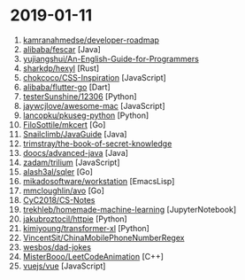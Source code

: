 # 2019-01-11

1. [kamranahmedse/developer-roadmap](https://github.com/kamranahmedse/developer-roadmap "Roadmap to becoming a web developer in 2019") 
2. [alibaba/fescar](https://github.com/alibaba/fescar "Fescar is an easy-to-use, high-performance, java based, open source distributed transaction solution.") [Java]
3. [yujiangshui/An-English-Guide-for-Programmers](https://github.com/yujiangshui/An-English-Guide-for-Programmers "专为程序员编写的英语学习指南。v1.0") 
4. [sharkdp/hexyl](https://github.com/sharkdp/hexyl "A command-line hex viewer") [Rust]
5. [chokcoco/CSS-Inspiration](https://github.com/chokcoco/CSS-Inspiration "CSS Inspiration，在这里找到写 CSS 的灵感！") [JavaScript]
6. [alibaba/flutter-go](https://github.com/alibaba/flutter-go "flutter 开发者帮助 APP，包含 flutter 常用 130+ 组件的中文文档与 demo 演示") [Dart]
7. [testerSunshine/12306](https://github.com/testerSunshine/12306 "12306智能刷票，订票") [Python]
8. [jaywcjlove/awesome-mac](https://github.com/jaywcjlove/awesome-mac " Now we have become very big, Different from the original idea. Collect premium software in various categories.") [JavaScript]
9. [lancopku/pkuseg-python](https://github.com/lancopku/pkuseg-python "python版本：领域细分的中文分词工具，简单易用，跟现有开源工具相比提高了分词的准确率。") [Python]
10. [FiloSottile/mkcert](https://github.com/FiloSottile/mkcert "A simple zero-config tool to make locally trusted development certificates with any names you'd like.") [Go]
11. [Snailclimb/JavaGuide](https://github.com/Snailclimb/JavaGuide "【Java学习+面试指南】 一份涵盖大部分Java程序员所需要掌握的核心知识。") [Java]
12. [trimstray/the-book-of-secret-knowledge](https://github.com/trimstray/the-book-of-secret-knowledge "💫 A collection of awesome lists, manuals, blogs, hacks, one-liners, cli/web tools and more. Especially for System and Network Administrators, DevOps, Pentesters or Security Researchers.") 
13. [doocs/advanced-java](https://github.com/doocs/advanced-java "😮 互联网 Java 工程师进阶知识完全扫盲") [Java]
14. [zadam/trilium](https://github.com/zadam/trilium "Build your personal knowledge base with Trilium Notes") [JavaScript]
15. [alash3al/sqler](https://github.com/alash3al/sqler "write APIs using direct SQL queries with no hassle, let's rethink about SQL") [Go]
16. [mikadosoftware/workstation](https://github.com/mikadosoftware/workstation "Docker based portable Workstation") [EmacsLisp]
17. [mmcloughlin/avo](https://github.com/mmcloughlin/avo "Generate x86 Assembly with Go") [Go]
18. [CyC2018/CS-Notes](https://github.com/CyC2018/CS-Notes "📚 Computer Science Learning Notes") 
19. [trekhleb/homemade-machine-learning](https://github.com/trekhleb/homemade-machine-learning "🤖 Python examples of popular machine learning algorithms with interactive Jupyter demos and math being explained") [JupyterNotebook]
20. [jakubroztocil/httpie](https://github.com/jakubroztocil/httpie "As easy as httpie /aitch-tee-tee-pie/ 🥧 Modern command line HTTP client – user-friendly curl alternative with intuitive UI, JSON support, syntax highlighting, wget-like downloads, extensions, etc. https://twitter.com/clihttp") [Python]
21. [kimiyoung/transformer-xl](https://github.com/kimiyoung/transformer-xl "") [Python]
22. [VincentSit/ChinaMobilePhoneNumberRegex](https://github.com/VincentSit/ChinaMobilePhoneNumberRegex "Regular expressions that match the mobile phone number in mainland China. / 一组匹配中国大陆手机号码的正则表达式。") 
23. [wesbos/dad-jokes](https://github.com/wesbos/dad-jokes "dad jokes") 
24. [MisterBooo/LeetCodeAnimation](https://github.com/MisterBooo/LeetCodeAnimation "Demonstrate all the questions on LeetCode in the form of animation.（用动画的形式呈现解LeetCode题目的思路）") [C++]
25. [vuejs/vue](https://github.com/vuejs/vue "🖖 Vue.js is a progressive, incrementally-adoptable JavaScript framework for building UI on the web.") [JavaScript]
